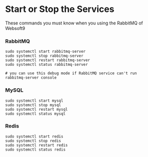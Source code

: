 # Start or Stop the Services

These commands you must know when you using the RabbitMQ of Websoft9

### RabbitMQ

```shell
sudo systemctl start rabbitmq-server
sudo systemctl stop rabbitmq-server
sudo systemctl restart rabbitmq-server
sudo systemctl status rabbitmq-server

# you can use this debug mode if RabbitMQ service can't run
rabbitmq-server console
```

### MySQL

```shell
sudo systemctl start mysql
sudo systemctl stop mysql
sudo systemctl restart mysql
sudo systemctl status mysql
```

### Redis

```shell
sudo systemctl start redis
sudo systemctl stop redis
sudo systemctl restart redis
sudo systemctl status redis
```
